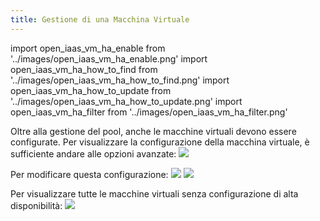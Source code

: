 ```yaml
---
title: Gestione di una Macchina Virtuale
---
```

import open_iaas_vm_ha_enable from '../images/open_iaas_vm_ha_enable.png'
import open_iaas_vm_ha_how_to_find from '../images/open_iaas_vm_ha_how_to_find.png'
import open_iaas_vm_ha_how_to_update from '../images/open_iaas_vm_ha_how_to_update.png'
import open_iaas_vm_ha_filter from '../images/open_iaas_vm_ha_filter.png'

Oltre alla gestione del pool, anche le macchine virtuali devono essere configurate.
Per visualizzare la configurazione della macchina virtuale, è sufficiente andare alle opzioni avanzate:
<img src={open_iaas_vm_ha_how_to_find} />

Per modificare questa configurazione:
<img src={open_iaas_vm_ha_how_to_update} />
<img src={open_iaas_vm_ha_enable} />

Per visualizzare tutte le macchine virtuali senza configurazione di alta disponibilità:
<img src={open_iaas_vm_ha_filter} />
